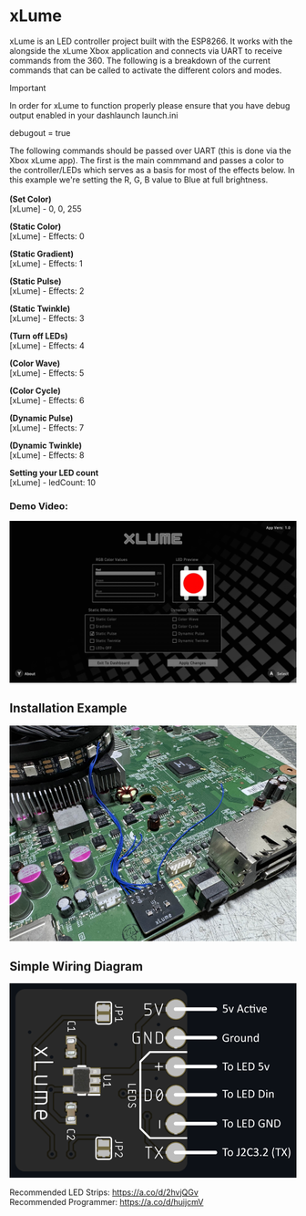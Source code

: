 # xLume
xLume is an LED controller project built with the ESP8266. It works with the alongside the xLume Xbox application and connects via UART to receive commands from the 360. The following is a breakdown of the current commands that can be called to activate the different colors and modes.

> [!IMPORTANT]  
> In order for xLume to function properly please ensure that you have debug output enabled in your dashlaunch launch.ini
> 
> debugout = true
 
The following commands should be passed over UART (this is done via the Xbox xLume app). The first is the main commmand and passes a color to the controller/LEDs which serves as a basis for most of the effects below. In this example we're setting the R, G, B value to Blue at full brightness.<br><br>
<b>(Set Color)</b><br>
[xLume] - 0, 0, 255 <br>

<b>(Static Color)</b><br>
[xLume] - Effects: 0<br>

<b>(Static Gradient)</b><br>
[xLume] - Effects: 1<br>

<b>(Static Pulse)</b><br>
[xLume] - Effects: 2<br>

<b>(Static Twinkle)</b><br>
[xLume] - Effects: 3<br>

<b>(Turn off LEDs)</b><br>
[xLume] - Effects: 4<br>

<b>(Color Wave)</b><br>
[xLume] - Effects: 5<br>

<b>(Color Cycle)</b><br>
[xLume] - Effects: 6<br>

<b>(Dynamic Pulse)</b><br>
[xLume] - Effects: 7<br>

<b>(Dynamic Twinkle)</b><br>
[xLume] - Effects: 8<br>

<b>Setting your LED count</b></br>
[xLume] - ledCount: 10

### Demo Video:  

<a href="https://www.youtube.com/watch?v=mztqegCKXT4">
  <img src="Images/app.png" alt="xLume Demo" width="600">
</a>

## Installation Example

<img src="Images/example.png" alt="Installation Example" width="600">

## Simple Wiring Diagram

<img src="Images/diagram.png" alt="Simple Wiring Diagram" width="600">

Recommended LED Strips: https://a.co/d/2hvjQGv<br>
Recommended Programmer: https://a.co/d/huijcmV
